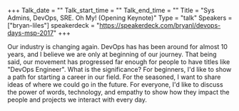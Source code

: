 +++
Talk_date = ""
Talk_start_time = ""
Talk_end_time = ""
Title = "Sys Admins, DevOps, SRE. Oh My! (Opening Keynote)"
Type = "talk"
Speakers = ["bryan-liles"]
speakerdeck = "https://speakerdeck.com/bryanl/devops-days-msp-2017"
+++

Our industry is changing again. DevOps has has been around for almost 10 years, and I believe we are only at beginning of our journey. That being said, our movement has progressed far enough for people to have titles like "DevOps Engineer". What is the significance? For beginners, I'd like to show a path for starting a career in our field. For the seasoned, I want to share ideas of where we could go in the future. For everyone, I'd like to discuss the power of words, technology, and empathy to show how they impact the people and projects we interact with every day.
